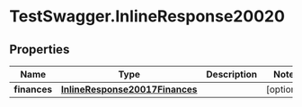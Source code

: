 # TestSwagger.InlineResponse20020

## Properties

Name | Type | Description | Notes
------------ | ------------- | ------------- | -------------
**finances** | [**InlineResponse20017Finances**](InlineResponse20017Finances.md) |  | [optional] 


